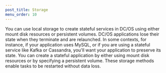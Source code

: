 ```yaml
---
post_title: Storage
menu_order: 10
---
```


You can use local storage to create stateful services in DC/OS using either mount disk resources or persistent volumes. DC/OS applications lose their state when they terminate and are relaunched. In some contexts, for instance, if your application uses MySQL, or if you are using a stateful service like Kafka or Cassandra, you'll want your application to preserve its state. You can create a stateful application by either using mount disk resources or by specifying a persistent volume. These storage methods enable tasks to be restarted without data loss.
